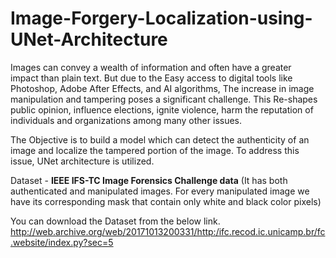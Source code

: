 # Image-Forgery-Localization-using-UNet-Architecture
Images can convey a wealth of information and often have a greater impact than plain text.
But due to the Easy access to digital tools like Photoshop, Adobe After Effects, and AI algorithms, The increase in image manipulation and tampering poses a significant challenge.
This Re-shapes public opinion, influence elections, ignite violence, harm the reputation of individuals and organizations among many other issues.

The Objective is to build a model which can detect the authenticity of an image and localize the tampered portion of the image. To address this issue, UNet architecture is utilized.

Dataset - **IEEE IFS-TC Image Forensics Challenge data**
(It has both authenticated and manipulated images. For every manipulated image we have its corresponding mask that contain only white and black color pixels)

You can download the Dataset from the below link.
http://web.archive.org/web/20171013200331/http:/ifc.recod.ic.unicamp.br/fc.website/index.py?sec=5
